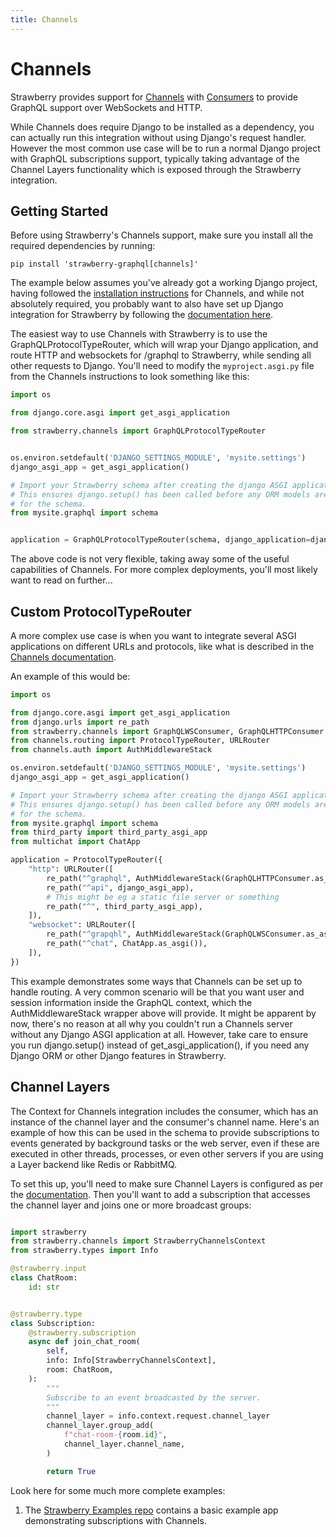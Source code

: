 ```yaml
---
title: Channels
---
```


# Channels

Strawberry provides support for [Channels](https://channels.readthedocs.io/) with
[Consumers](https://channels.readthedocs.io/en/stable/topics/consumers.html) to provide
GraphQL support over WebSockets and HTTP.

While Channels does require Django to be installed as a dependency, you can actually
run this integration without using Django's request handler. However the most common
use case will be to run a normal Django project with GraphQL subscriptions support,
typically taking advantage of the Channel Layers functionality which is exposed through
the Strawberry integration.

## Getting Started

Before using Strawberry's Channels support, make sure you install all the required
dependencies by running:

```
pip install 'strawberry-graphql[channels]'
```

The example below assumes you've already got a working Django project, having followed the
[installation instructions](https://channels.readthedocs.io/en/stable/installation.html)
for Channels, and while not absolutely required, you probably want to also have set up
Django integration for Strawberry by following the [documentation here](/docs/integrations/django).

The easiest way to use Channels with Strawberry is to use the GraphQLProtocolTypeRouter,
which will wrap your Django application, and route HTTP and websockets for /graphql to
Strawberry, while sending all other requests to Django.
You'll need to modify the `myproject.asgi.py` file from the Channels instructions to look
something like this:

```python
import os

from django.core.asgi import get_asgi_application

from strawberry.channels import GraphQLProtocolTypeRouter


os.environ.setdefault('DJANGO_SETTINGS_MODULE', 'mysite.settings')
django_asgi_app = get_asgi_application()

# Import your Strawberry schema after creating the django ASGI application
# This ensures django.setup() has been called before any ORM models are imported
# for the schema.
from mysite.graphql import schema


application = GraphQLProtocolTypeRouter(schema, django_application=django_asgi_app)
```

The above code is not very flexible, taking away some of the useful capabilities of
Channels. For more complex deployments, you'll most likely want to read on further...

## Custom ProtocolTypeRouter

A more complex use case is when you want to integrate several ASGI applications on
different URLs and protocols, like what is described in the [Channels documentation](https://channels.readthedocs.io/en/stable/topics/protocols.html).

An example of this would be:

```python
import os

from django.core.asgi import get_asgi_application
from django.urls import re_path
from strawberry.channels import GraphQLWSConsumer, GraphQLHTTPConsumer
from channels.routing import ProtocolTypeRouter, URLRouter
from channels.auth import AuthMiddlewareStack

os.environ.setdefault('DJANGO_SETTINGS_MODULE', 'mysite.settings')
django_asgi_app = get_asgi_application()

# Import your Strawberry schema after creating the django ASGI application
# This ensures django.setup() has been called before any ORM models are imported
# for the schema.
from mysite.graphql import schema
from third_party import third_party_asgi_app
from multichat import ChatApp

application = ProtocolTypeRouter({
    "http": URLRouter([
        re_path("^graphql", AuthMiddlewareStack(GraphQLHTTPConsumer.as_asgi(schema=schema))),
        re_path("^api", django_asgi_app),
        # This might be eg a static file server or something
        re_path("^", third_party_asgi_app),
    ]),
    "websocket": URLRouter([
        re_path("^grapqhl", AuthMiddlewareStack(GraphQLWSConsumer.as_asgi(schema=schema))),
        re_path("^chat", ChatApp.as_asgi()),
    ]),
})
```

This example demonstrates some ways that Channels can be set up to handle routing.
A very common scenario will be that you want user and session information inside the
GraphQL context, which the AuthMiddlewareStack wrapper above will provide.
It might be apparent by now, there's no reason at all why you couldn't run a Channels
server without any Django ASGI application at all.
However, take care to ensure you run django.setup() instead of get_asgi_application(),
if you need any Django ORM or other Django features in Strawberry.

## Channel Layers

The Context for Channels integration includes the consumer, which has an instance of the
channel layer and the consumer's channel name. Here's an example of how this can be used
in the schema to provide subscriptions to events generated by background tasks or the
web server, even if these are executed in other threads, processes, or even other
servers if you are using a Layer backend like Redis or RabbitMQ.

To set this up, you'll need to make sure Channel Layers is configured as per the
[documentation](https://channels.readthedocs.io/en/stable/topics/channel_layers.html).
Then you'll want to add a subscription that accesses the channel layer and joins one
or more broadcast groups:

```python

import strawberry
from strawberry.channels import StrawberryChannelsContext
from strawberry.types import Info

@strawberry.input
class ChatRoom:
    id: str


@strawberry.type
class Subscription:
    @strawberry.subscription
    async def join_chat_room(
        self,
        info: Info[StrawberryChannelsContext],
        room: ChatRoom,
    ):
        """
        Subscribe to an event broadcasted by the server.
        """
        channel_layer = info.context.request.channel_layer
        channel_layer.group_add(
            f"chat-room-{room.id}",
            channel_layer.channel_name,
        )

        return True
```

Look here for some much more complete examples:

1. The [Strawberry Examples repo](https://github.com/strawberry-graphql/examples) contains a basic example app demonstrating subscriptions with Channels.
